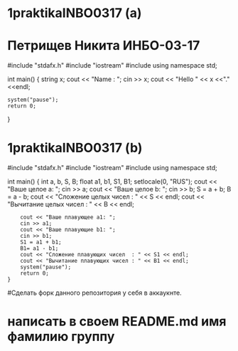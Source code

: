 # 1praktikaINBO0317 (a)
# Петрищев Никита ИНБО-03-17

#include "stdafx.h" 
#include "iostream" 
#include <string>
using namespace std;

int main()
{
	string x;
	cout << "Name : ";
	cin >> x;
	cout << "Hello " << x <<"." <<endl;

	system("pause");
	return 0;
  }  

# 1praktikaINBO0317 (b)

#include "stdafx.h" 
#include "iostream" 
#include <string>
using namespace std;

int main()
{
		int a, b, S, B;
		float a1, b1, S1, B1;
		setlocale(0, "RUS");
		cout << "Ваше целое a: ";
		cin >> a;
		cout << "Ваше целое b: ";
		cin >> b;
		S = a + b;
		B = a - b;
		cout << "Сложение целых чисел  : " << S << endl;
		cout << "Вычитание целых чисел : " << B << endl;

		cout << "Ваше плавующее a1: ";
		cin >> a1;
		cout << "Ваше плавующие b1: ";
		cin >> b1;
		S1 = a1 + b1;
		B1= a1 - b1;
		cout << "Сложение плавующих чисел  : " << S1 << endl;
		cout << "Вычитание плавующих чисел : " << B1 << endl;
		system("pause");
		return 0;
	}


#Сделать форк данного репозитория у себя в аккаукнте.

# написать в своем README.md имя фамилию группу
